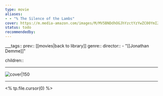 ```yaml
---
type: movie
aliases:
- - "% The Silence of the Lambs"
cover: https://m.media-amazon.com/images/M/MV5BNDdhOGJhYzctYzYwZC00YmI2LWI0MjctYjg4ODdlMDExYjBlXkEyXkFqcGc@._V1_SX300.jpg
status: todo
recommendedby:
---
```

___tags:: prev:: [[movies|back to library]]
genre::
director::  - "[[Jonathan Demme]]"
 
children::
___
![cover|150](https://m.media-amazon.com/images/M/MV5BNDdhOGJhYzctYzYwZC00YmI2LWI0MjctYjg4ODdlMDExYjBlXkEyXkFqcGc@._V1_SX300.jpg)
___
<% tp.file.cursor(0) %>
